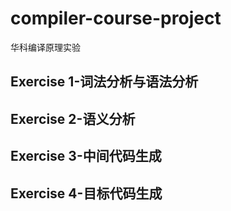# compiler-course-project
华科编译原理实验

## Exercise 1-词法分析与语法分析
## Exercise 2-语义分析
## Exercise 3-中间代码生成
## Exercise 4-目标代码生成
